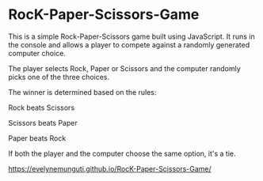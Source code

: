 # RocK-Paper-Scissors-Game
This is a simple Rock-Paper-Scissors game built using JavaScript. It runs in the console and allows a player to compete against a randomly generated computer choice.

The player selects Rock, Paper or Scissors and the computer randomly picks one of the three choices.

The winner is determined based on the rules:

Rock beats Scissors 

Scissors beats Paper 

Paper beats Rock

If both the player and the computer choose the same option, it's a tie.

https://evelynemunguti.github.io/RocK-Paper-Scissors-Game/



